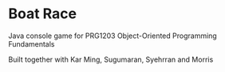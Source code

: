 # Boat Race

Java console game for PRG1203 Object-Oriented Programming Fundamentals

Built together with Kar Ming, Sugumaran, Syehrran and Morris

